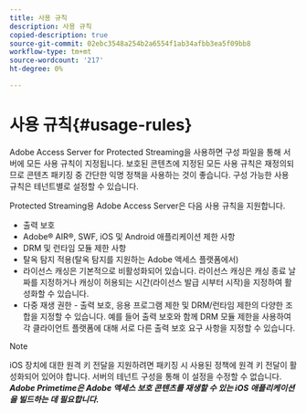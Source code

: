 ```yaml
---
title: 사용 규칙
description: 사용 규칙
copied-description: true
source-git-commit: 02ebc3548a254b2a6554f1ab34afbb3ea5f09bb8
workflow-type: tm+mt
source-wordcount: '217'
ht-degree: 0%

---
```


# 사용 규칙{#usage-rules}

Adobe Access Server for Protected Streaming을 사용하면 구성 파일을 통해 서버에 모든 사용 규칙이 지정됩니다. 보호된 콘텐츠에 지정된 모든 사용 규칙은 재정의되므로 콘텐츠 패키징 중 간단한 익명 정책을 사용하는 것이 좋습니다. 구성 가능한 사용 규칙은 테넌트별로 설정할 수 있습니다.

Protected Streaming용 Adobe Access Server은 다음 사용 규칙을 지원합니다.

* 출력 보호
* Adobe® AIR®, SWF, iOS 및 Android 애플리케이션 제한 사항
* DRM 및 런타임 모듈 제한 사항
* 탈옥 탐지 적용(탈옥 탐지를 지원하는 Adobe 액세스 플랫폼에서)
* 라이선스 캐싱은 기본적으로 비활성화되어 있습니다. 라이선스 캐싱은 캐싱 종료 날짜를 지정하거나 캐싱이 허용되는 시간(라이선스 발급 시부터 시작)을 지정하여 활성화할 수 있습니다.
* 다중 재생 권한 - 출력 보호, 응용 프로그램 제한 및 DRM/런타임 제한의 다양한 조합을 지정할 수 있습니다. 예를 들어 출력 보호와 함께 DRM 모듈 제한을 사용하여 각 클라이언트 플랫폼에 대해 서로 다른 출력 보호 요구 사항을 지정할 수 있습니다.

>[!NOTE]
>
>iOS 장치에 대한 원격 키 전달을 지원하려면 패키징 시 사용된 정책에 원격 키 전달이 활성화되어 있어야 합니다. 서버의 테넌트 구성을 통해 이 설정을 수정할 수 없습니다. ***Adobe Primetime은 Adobe 액세스 보호 콘텐츠를 재생할 수 있는 iOS 애플리케이션을 빌드하는 데 필요합니다.***
